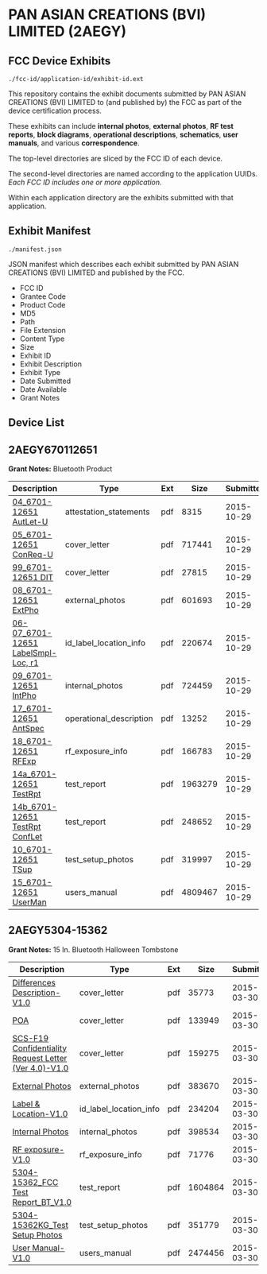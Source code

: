 # PAN ASIAN CREATIONS (BVI) LIMITED (2AEGY)
## FCC Device Exhibits

```
./fcc-id/application-id/exhibit-id.ext
```

This repository contains the exhibit documents submitted by PAN ASIAN CREATIONS (BVI) LIMITED to (and published by) the FCC as part of the device certification process.

These exhibits can include **internal photos**, **external photos**, **RF test reports**, **block diagrams**, **operational descriptions**, **schematics**, **user manuals**, and various **correspondence**.

The top-level directories are sliced by the FCC ID of each device.

The second-level directories are named according to the application UUIDs. *Each FCC ID includes one or more application.*

Within each application directory are the exhibits submitted with that application. 

## Exhibit Manifest

```
./manifest.json
```

JSON manifest which describes each exhibit submitted by PAN ASIAN CREATIONS (BVI) LIMITED and published by the FCC.

- FCC ID
- Grantee Code
- Product Code
- MD5
- Path
- File Extension
- Content Type
- Size
- Exhibit ID
- Exhibit Description
- Exhibit Type
- Date Submitted
- Date Available
- Grant Notes

## Device List
## 2AEGY670112651
**Grant Notes:** Bluetooth Product

| Description | Type | Ext | Size | Submitted | Available |
| ----------- | ---- | --- | ---- | --------- | --------- |
| [04_6701-12651 AutLet-U](2AEGY670112651/2ffc2bf4ca65b4c23cb2ad6839427ced/2796883.pdf) | attestation_statements | pdf | 8315 | 2015-10-29 | 2015-10-29 |
| [05_6701-12651 ConReq-U](2AEGY670112651/2ffc2bf4ca65b4c23cb2ad6839427ced/2796884.pdf) | cover_letter | pdf | 717441 | 2015-10-29 | 2015-10-29 |
| [99_6701-12651 DIT](2AEGY670112651/2ffc2bf4ca65b4c23cb2ad6839427ced/2796899.pdf) | cover_letter | pdf | 27815 | 2015-10-29 | 2015-10-29 |
| [08_6701-12651 ExtPho](2AEGY670112651/2ffc2bf4ca65b4c23cb2ad6839427ced/2796886.pdf) | external_photos | pdf | 601693 | 2015-10-29 | 2015-10-29 |
| [06-07_6701-12651 LabelSmpl-Loc, r1](2AEGY670112651/2ffc2bf4ca65b4c23cb2ad6839427ced/2796885.pdf) | id_label_location_info | pdf | 220674 | 2015-10-29 | 2015-10-29 |
| [09_6701-12651 IntPho](2AEGY670112651/2ffc2bf4ca65b4c23cb2ad6839427ced/2796887.pdf) | internal_photos | pdf | 724459 | 2015-10-29 | 2015-10-29 |
| [17_6701-12651 AntSpec](2AEGY670112651/2ffc2bf4ca65b4c23cb2ad6839427ced/2796897.pdf) | operational_description | pdf | 13252 | 2015-10-29 | 2015-10-29 |
| [18_6701-12651 RFExp](2AEGY670112651/2ffc2bf4ca65b4c23cb2ad6839427ced/2796898.pdf) | rf_exposure_info | pdf | 166783 | 2015-10-29 | 2015-10-29 |
| [14a_6701-12651 TestRpt](2AEGY670112651/2ffc2bf4ca65b4c23cb2ad6839427ced/2796892.pdf) | test_report | pdf | 1963279 | 2015-10-29 | 2015-10-29 |
| [14b_6701-12651 TestRpt ConfLet](2AEGY670112651/2ffc2bf4ca65b4c23cb2ad6839427ced/2796893.pdf) | test_report | pdf | 248652 | 2015-10-29 | 2015-10-29 |
| [10_6701-12651 TSup](2AEGY670112651/2ffc2bf4ca65b4c23cb2ad6839427ced/2796888.pdf) | test_setup_photos | pdf | 319997 | 2015-10-29 | 2015-10-29 |
| [15_6701-12651 UserMan](2AEGY670112651/2ffc2bf4ca65b4c23cb2ad6839427ced/2796894.pdf) | users_manual | pdf | 4809467 | 2015-10-29 | 2015-10-29 |
## 2AEGY5304-15362
**Grant Notes:** 15 In. Bluetooth Halloween Tombstone

| Description | Type | Ext | Size | Submitted | Available |
| ----------- | ---- | --- | ---- | --------- | --------- |
| [Differences Description-V1.0](2AEGY5304-15362/57bf76515bb1f5a4d6280b74123fc18b/2570729.pdf) | cover_letter | pdf | 35773 | 2015-03-30 | 2015-03-31 |
| [POA](2AEGY5304-15362/57bf76515bb1f5a4d6280b74123fc18b/2570730.pdf) | cover_letter | pdf | 133949 | 2015-03-30 | 2015-03-31 |
| [SCS-F19 Confidentiality Request Letter (Ver 4.0)-V1.0](2AEGY5304-15362/57bf76515bb1f5a4d6280b74123fc18b/2570731.pdf) | cover_letter | pdf | 159275 | 2015-03-30 | 2015-03-31 |
| [External Photos](2AEGY5304-15362/57bf76515bb1f5a4d6280b74123fc18b/2570735.pdf) | external_photos | pdf | 383670 | 2015-03-30 | 2015-03-31 |
| [Label & Location-V1.0](2AEGY5304-15362/57bf76515bb1f5a4d6280b74123fc18b/2570739.pdf) | id_label_location_info | pdf | 234204 | 2015-03-30 | 2015-03-31 |
| [Internal Photos](2AEGY5304-15362/57bf76515bb1f5a4d6280b74123fc18b/2570736.pdf) | internal_photos | pdf | 398534 | 2015-03-30 | 2015-03-31 |
| [RF exposure-V1.0](2AEGY5304-15362/57bf76515bb1f5a4d6280b74123fc18b/2570734.pdf) | rf_exposure_info | pdf | 71776 | 2015-03-30 | 2015-03-31 |
| [5304-15362_FCC Test Report_BT_V1.0](2AEGY5304-15362/57bf76515bb1f5a4d6280b74123fc18b/2570732.pdf) | test_report | pdf | 1604864 | 2015-03-30 | 2015-03-31 |
| [5304-15362KG_Test Setup Photos](2AEGY5304-15362/57bf76515bb1f5a4d6280b74123fc18b/2570733.pdf) | test_setup_photos | pdf | 351779 | 2015-03-30 | 2015-03-31 |
| [User Manual-V1.0](2AEGY5304-15362/57bf76515bb1f5a4d6280b74123fc18b/2570738.pdf) | users_manual | pdf | 2474456 | 2015-03-30 | 2015-03-31 |
